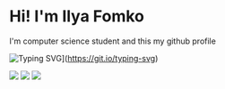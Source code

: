 <h1 class="name" style="border: none">Hi! I'm Ilya Fomko</h1>
<p>I'm computer science student and this my github profile</p>

![Typing SVG](https://readme-typing-svg.herokuapp.com?color=%2336BCF7&lines=I+'+m+computer+science+student)](https://git.io/typing-svg)
 
![](https://github-profile-summary-cards.vercel.app/api/cards/profile-details?username=iffomko&theme=solarized_dark)
![](https://github-profile-summary-cards.vercel.app/api/cards/stats?username=iffomko&theme=solarized_dark)
![](https://github-profile-summary-cards.vercel.app/api/cards/most-commit-language?username=iffomko&theme=solarized_dark)
